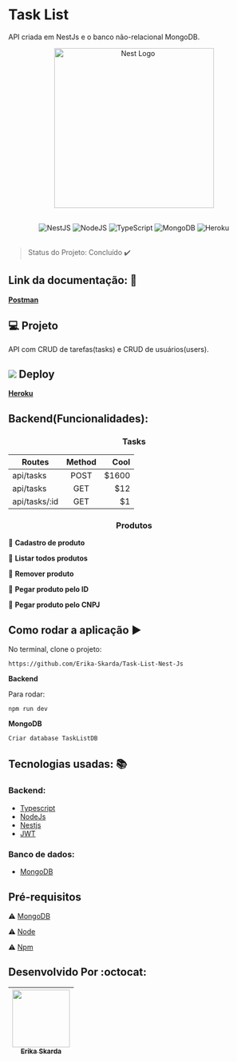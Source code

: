 # Task List 

API criada em NestJs e o banco não-relacional MongoDB.

<p align="center">
  <a href="http://nestjs.com/" target="blank"><img src="https://nestjs.com/img/logo_text.svg" width="320" alt="Nest Logo" /></a>
</p>
</br>   

<div align="center">
 <img alt="NestJS" src="https://img.shields.io/badge/nestjs-%23E0234E.svg?style=for-the-badge&logo=nestjs&logoColor=white" />
 <img alt="NodeJS" src="https://img.shields.io/badge/node.js-%2343853D.svg?style=for-the-badge&logo=node-dot-js&logoColor=white"/>
 <img alt="TypeScript" src="https://img.shields.io/badge/typescript-%23007ACC.svg?style=for-the-badge&logo=typescript&logoColor=white"/>
 <img alt="MongoDB" src ="https://img.shields.io/badge/MongoDB-%234ea94b.svg?style=for-the-badge&logo=mongodb&logoColor=white"/>
 <img alt="Heroku" src="https://img.shields.io/badge/heroku-%23430098.svg?style=for-the-badge&logo=heroku&logoColor=white"/>
</div>
</br>

> Status do Projeto: Concluído :heavy_check_mark: 


## Link da documentação: :book:

<b>[Postman](https://documenter.getpostman.com/view/15971782/TzeTJpJS)</b>

## 💻 Projeto

API com CRUD de tarefas(tasks) e CRUD de usuários(users).

## <img src="https://github.com/Erika-Skarda/Pokemon/blob/main/bulbasaur_icon-icons.com_67580.ico" /> Deploy

 <b>[Heroku](https://tasklistnest.herokuapp.com/)</b>

## Backend(Funcionalidades):

<h3 align="center"><b>Tasks</b></h3>

| Routes          |      Method   |  Cool |
|----------       |:-------------:|------:|
| api/tasks       |     POST      | $1600 |
| api/tasks       |      GET      |   $12 |
| api/tasks/:id   |      GET      |    $1 |
 

<h3 align="center"><b>Produtos</b></h3>

🥑 <b>Cadastro de produto</b>

🥑 <b>Listar todos produtos</b>

🥑 <b>Remover produto</b>

🥑 <b>Pegar produto pelo ID</b>

🥑 <b>Pegar produto pelo CNPJ</b>
 

## Como rodar a aplicação :arrow_forward:

No terminal, clone o projeto: 

```
https://github.com/Erika-Skarda/Task-List-Nest-Js

```
<b><p>Backend</p></b>

Para rodar:

```
npm run dev

```
<b><p>MongoDB</p></b>

```
Criar database TaskListDB

```

## Tecnologias usadas: :books:

### Backend: 

- [Typescript](https://www.typescriptlang.org/)
- [NodeJs](https://nodejs.org/en/download)
- [Nestjs](https://nestjs.com/)
- [JWT](https://jwt.io/)

### Banco de dados:

- [MongoDB](https://www.mongodb.com/)

## Pré-requisitos

:warning: [MongoDB](https://www.mongodb.com/)

:warning: [Node](https://nodejs.org/en/download/)

:warning: [Npm](https://www.npmjs.com/)

## Desenvolvido Por :octocat:

| [<img src="https://avatars1.githubusercontent.com/u/60902843?s=400&u=fca9219fa3416ab4b849077b9248f71d44133283&v=4" width=115><br><sub>Erika Skarda</sub>](https://www.linkedin.com/in/erika-skarda/) | 
| :---: |
